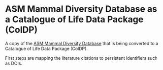# ASM Mammal Diversity Database as a Catalogue of Life Data Package (ColDP)

A copy of the [ASM Mammal Diversity Database](https://www.mammaldiversity.org) that is being converted to a Catalogue of Life Data Package (ColDP).

First steps are mapping the literature citations to persistent identifiers such as DOIs.

